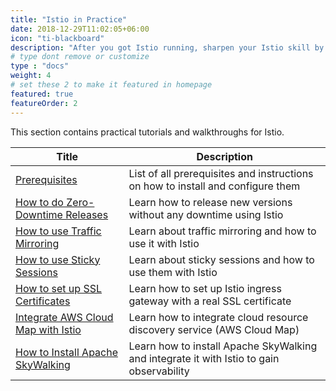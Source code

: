 ```yaml
---
title: "Istio in Practice"
date: 2018-12-29T11:02:05+06:00
icon: "ti-blackboard"
description: "After you got Istio running, sharpen your Istio skill by following these tutorials."
# type dont remove or customize
type : "docs"
weight: 4
# set these 2 to make it featured in homepage
featured: true
featureOrder: 2
---
```


This section contains practical tutorials and walkthroughs for Istio.


| Title | Description |
| --- | --- |
| [Prerequisites](/istio-in-practice/prerequisites) | List of all prerequisites and instructions on how to install and configure them |
| [How to do Zero-Downtime Releases](/istio-in-practice/zero-downtime-releases) | Learn how to release new versions without any downtime using Istio |
| [How to use Traffic Mirroring](/istio-in-practice/traffic-mirroring) | Learn about traffic mirroring and how to use it with Istio |
| [How to use Sticky Sessions](/istio-in-practice/sticky-sessions) | Learn about sticky sessions and how to use them with Istio |
| [How to set up SSL Certificates](/istio-in-practice/setting-up-ssl-certs) | Learn how to set up Istio ingress gateway with a real SSL certificate |
| [Integrate AWS Cloud Map with Istio](/istio-in-practice/aws-cloudmap-integration) | Learn how to integrate cloud resource discovery service (AWS Cloud Map) |
| [How to Install Apache SkyWalking](/istio-in-practice/install-skywalking) | Learn how to install Apache SkyWalking and integrate it with Istio to gain observability |
